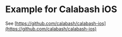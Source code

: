 Example for Calabash iOS
========================

See
 [https://github.com/calabash/calabash-ios](https://github.com/calabash/calabash-ios)
